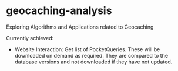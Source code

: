 # geocaching-analysis
Exploring Algorithms and Applications related to Geocaching

Currently achieved:
* Website Interaction: Get list of PocketQueries. These will be downloaded on demand as required. They are compared to the database versions and not downloaded if they have not updated.
